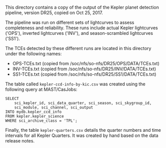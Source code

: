 This directory contains a copy of the output of the Kepler planet detection
pipeline, version DR25, copied on Oct 25, 2017.

The pipeline was run on different sets of lightcurves to assess completeness
and reliability. These runs include actual Kepler lightcurves ('OPS'),
inverted lightcurves ('INV'), and season-scrambled lightcurves ('SS1').

The TCEs detected by these different runs are located in this directory
under the following names:

* OPS-TCEs.txt (copied from /soc/nfs/so-nfs/DR25/OPS/DATA/TCEs.txt)
* INV-TCEs.txt (copied from /soc/nfs/so-nfs/DR25/INV/DATA/TCEs.txt)
* SS1-TCEs.txt (copied from /soc/nfs/so-nfs/DR25/SS1/DATA/TCEs.txt)

The table called `kepler-ccd-info-by-kic.csv` was created using the
following query at MAST/CasJobs:

    SELECT
        sci_kepler_id, sci_data_quarter, sci_season, sci_skygroup_id,
        sci_module, sci_channel, sci_output
    INTO mydb.kepler_ccd_info
    FROM kepler.kepler_science
    WHERE sci_archive_class = 'TPL';

Finally, the table `kepler-quarters.csv` details the quarter numbers
and time intervals for all Kepler Quarters. 
It was created by hand based on the data release notes.
